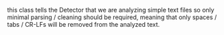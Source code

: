 this class tells the Detector that we are analyzing simple text files so only minimal parsing / cleaning should be required, meaning that only spaces / tabs / CR-LFs will be removed from the analyzed text.